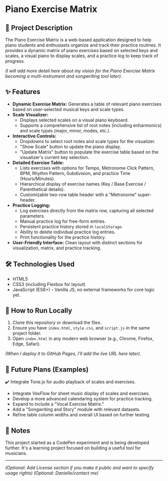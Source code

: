# Piano Exercise Matrix

## 🎹 Project Description

The Piano Exercise Matrix is a web-based application designed to help piano students and enthusiasts organize and track their practice routines. It provides a dynamic matrix of piano exercises based on selected keys and scales, a visual piano to display scales, and a practice log to keep track of progress.

*(I will add more detail here about my vision for the Piano Exercise Matrix becoming a multi-instrument and songwriting tool later).*

## ✨ Features

* **Dynamic Exercise Matrix:** Generates a table of relevant piano exercises based on user-selected musical keys and scale types.
* **Scale Visualizer:**
    * Displays selected scales on a visual piano keyboard.
    * Supports a comprehensive list of root notes (including enharmonics) and scale types (major, minor, modes, etc.).
* **Interactive Controls:**
    * Dropdowns to select root notes and scale types for the visualizer.
    * "Show Scale" button to update the piano display.
    * "Update Matrix" button to populate the exercise table based on the visualizer's current key selection.
* **Detailed Exercise Table:**
    * Lists exercises with options for Tempo, Metronome Click Pattern, BPM, Rhythm Pattern, Subdivision, and practice Time (Hours/Minutes).
    * Hierarchical display of exercise names (Key / Base Exercise / Parenthetical details).
    * Customizable two-row table header with a "Metronome" super-header.
* **Practice Logging:**
    * Log exercises directly from the matrix row, capturing all selected parameters.
    * Manual practice log for free-form entries.
    * Persistent practice history stored in `localStorage`.
    * Ability to delete individual practice log entries.
    * Print functionality for the practice history.
* **User-Friendly Interface:** Clean layout with distinct sections for visualization, matrix, and practice tracking.

## 🛠️ Technologies Used

* HTML5
* CSS3 (including Flexbox for layout)
* JavaScript (ES6+) - Vanilla JS, no external frameworks for core logic yet.

## 🚀 How to Run Locally

1.  Clone this repository or download the files.
2.  Ensure you have `index.html`, `style.css`, and `script.js` in the same project folder.
3.  Open `index.html` in any modern web browser (e.g., Chrome, Firefox, Edge, Safari).

*(When I deploy it to GitHub Pages, I'll add the live URL here later).*

## 🔮 Future Plans (Examples)

✔️ Integrate Tone.js for audio playback of scales and exercises.
* Integrate VexFlow for sheet music display of scales and exercises.
* Develop a more advanced calendaring system for practice tracking.
* Expand to include a "Vocal Exercise Matrix."
* Add a "Songwriting and Story" module with relevant datasets.
* Refine table column widths and overall UI based on further testing.

## 📝 Notes

This project started as a CodePen experiment and is being developed further. It's a learning project focused on building a useful tool for musicians.

---

*(Optional: Add License section if you make it public and want to specify usage rights)*
*(Optional: Danielle/contact me)*
